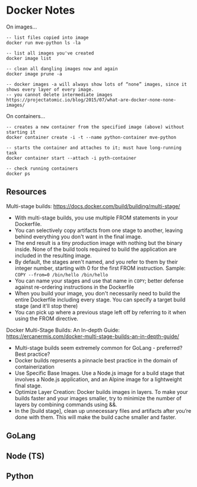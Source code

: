 # Docker Notes

On images...
```
-- list files copied into image
docker run mve-python ls -la

-- list all images you've created
docker image list

-- clean all dangling images now and again
docker image prune -a

-- docker images -a will always show lots of “none” images, since it shows every layer of every image.
-- you cannot delete intermediate images
https://projectatomic.io/blog/2015/07/what-are-docker-none-none-images/
```

On containers...

```
-- creates a new container from the specified image (above) without starting it
docker container create -i -t --name python-container mve-python

-- starts the container and attaches to it; must have long-running task
docker container start --attach -i pyth-container

-- check running containers
docker ps
```
## Resources

Multi-stage builds: https://docs.docker.com/build/building/multi-stage/ 

* With multi-stage builds, you use multiple FROM statements in your Dockerfile.
* You can selectively copy artifacts from one stage to another, leaving behind everything you don't want in the final image.
* The end result is a tiny production image with nothing but the binary inside. None of the build tools required to build the application are included in the resulting image.
* By default, the stages aren't named, and you refer to them by their integer number, starting with 0 for the first FROM instruction. Sample: `COPY --from=0 /bin/hello /bin/hello`
* You can name your stages and use that name in `COPY`; better defense against re-ordering instructions in the Dockerfile
* When you build your image, you don't necessarily need to build the entire Dockerfile including every stage. You can specify a target build stage (and it'll stop there)
* You can pick up where a previous stage left off by referring to it when using the FROM directive.

Docker Multi-Stage Builds: An In-depth Guide: https://ercanermis.com/docker-multi-stage-builds-an-in-depth-guide/

* Multi-stage builds seem extremely common for GoLang - preferred? Best practice?
* Docker builds represents a pinnacle best practice in the domain of containerization
* Use Specific Base Images. Use a Node.js image for a build stage that involves a Node.js application, and an Alpine image for a lightweight final stage.
* Optimize Layer Creation: Docker builds images in layers. To make your builds faster and your images smaller, try to minimize the number of layers by combining commands using &&.
* In the [build stage], clean up unnecessary files and artifacts after you’re done with them. This will make the build cache smaller and faster.

## GoLang

## Node (TS)

## Python
